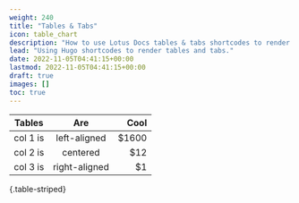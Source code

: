 ```yaml
---
weight: 240
title: "Tables & Tabs"
icon: table_chart
description: "How to use Lotus Docs tables & tabs shortcodes to render great looking markdown tables and tabs"
lead: "Using Hugo shortcodes to render tables and tabs."
date: 2022-11-05T04:41:15+00:00
lastmod: 2022-11-05T04:41:15+00:00
draft: true
images: []
toc: true
---
```


| Tables   |      Are      |  Cool |
|----------|:-------------:|------:|
| col 1 is |  left-aligned | $1600 |
| col 2 is |    centered   |   $12 |
| col 3 is | right-aligned |    $1 |
{.table-striped}
